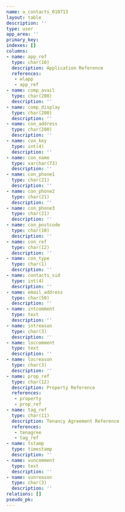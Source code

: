 ```yaml
---
name: u_contacts_010713
layout: table
description: ''
type: user
app_area: ''
primary_key: 
indexes: []
columns:
- name: app_ref
  type: char(10)
  description: Application Reference
  references:
   - wlapp
   - app_ref
- name: comp_avail
  type: char(200)
  description: ''
- name: comp_display
  type: char(200)
  description: ''
- name: con_address
  type: char(200)
  description: ''
- name: con_key
  type: int(4)
  description: ''
- name: con_name
  type: varchar(73)
  description: ''
- name: con_phone1
  type: char(21)
  description: ''
- name: con_phone2
  type: char(21)
  description: ''
- name: con_phone3
  type: char(21)
  description: ''
- name: con_postcode
  type: char(10)
  description: ''
- name: con_ref
  type: char(12)
  description: ''
- name: con_type
  type: char(1)
  description: ''
- name: contacts_sid
  type: int(4)
  description: ''
- name: email_address
  type: char(50)
  description: ''
- name: intcomment
  type: text
  description: ''
- name: intreason
  type: char(3)
  description: ''
- name: loccomment
  type: text
  description: ''
- name: locreason
  type: char(3)
  description: ''
- name: prop_ref
  type: char(12)
  description: Property Reference
  references:
   - property
   - prop_ref
- name: tag_ref
  type: char(11)
  description: Tenancy Agreement Reference
  references:
   - tenagree
   - tag_ref
- name: tstamp
  type: timestamp
  description: ''
- name: vuncomment
  type: text
  description: ''
- name: vunreason
  type: char(3)
  description: ''
relations: []
pseudo_pk: 
---
```


